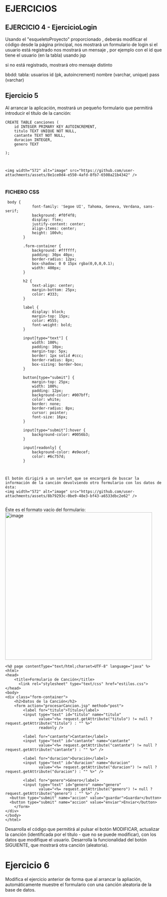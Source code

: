 # EJERCICIOS

## EJERCICIO 4 - EjercicioLogin

Usando el "esqueletoProyecto" proporcionado , deberás modificar el código
desde la página principal, nos mostrará un formulario de login
si el usuario está registrado
nos mostrará un mensaje , por ejemplo con el id que tiene el usuario (en la tabla)
usando jsp


si no está registrado, mostrará otro mensaje distinto


bbdd: 
tabla:  usuarios
id (pk, autoincrement)
nombre (varchar, unique)
pass (varchar)



## Ejercicio 5
Al arrancar la aplicación, mostrará un pequeño formulario que permitirá introducir el título de la canción: 

```
CREATE TABLE canciones (
    id INTEGER PRIMARY KEY AUTOINCREMENT,
    titulo TEXT UNIQUE NOT NULL, 
    cantante TEXT NOT NULL,
    duracion INTEGER, 
    genero TEXT

);



<img width="572" alt="image" src="https://github.com/user-attachments/assets/8e1ce0d4-e550-4afd-8fb7-6508a21b4342" />


```
### FICHERO CSS
```
 body {
            font-family: 'Segoe UI', Tahoma, Geneva, Verdana, sans-serif;
            background: #f0f4f8;
            display: flex;
            justify-content: center;
            align-items: center;
            height: 100vh;
        }

        .form-container {
            background: #ffffff;
            padding: 30px 40px;
            border-radius: 12px;
            box-shadow: 0 0 15px rgba(0,0,0,0.1);
            width: 400px;
        }

        h2 {
            text-align: center;
            margin-bottom: 25px;
            color: #333;
        }

        label {
            display: block;
            margin-top: 15px;
            color: #555;
            font-weight: bold;
        }

        input[type="text"] {
            width: 100%;
            padding: 10px;
            margin-top: 5px;
            border: 1px solid #ccc;
            border-radius: 8px;
            box-sizing: border-box;
        }

        button[type="submit"] {
            margin-top: 25px;
            width: 100%;
            padding: 12px;
            background-color: #007bff;
            color: white;
            border: none;
            border-radius: 8px;
            cursor: pointer;
            font-size: 16px;
        }

        input[type="submit"]:hover {
            background-color: #0056b3;
        }

        input[readonly] {
            background-color: #e9ecef;
            color: #6c757d;
        }



El botón dirigirá a un servlet que se encargará de buscar la información de la canción devolviendo otro formulario con los datos de ésta: 
<img width="572" alt="image" src="https://github.com/user-attachments/assets/8b79293c-0be9-48e3-bf43-a6533dbc2e62" />


```

Éste es el formato vacío del formulario: 
<img width="471" alt="image" src="https://github.com/user-attachments/assets/a20f308b-73f3-485a-ad10-87e2b21fe96b" />

```
<%@ page contentType="text/html;charset=UTF-8" language="java" %>
<html>
<head>
    <title>Formulario de Canción</title>
      <link rel="stylesheet" type="text/css" href="estilos.css">
</head>
<body>
<div class="form-container">
    <h2>Datos de la Canción</h2>
    <form action="procesarCancion.jsp" method="post">
        <label for="titulo">Título</label>
        <input type="text" id="titulo" name="titulo"
               value="<%= request.getAttribute("titulo") != null ? request.getAttribute("titulo") : "" %>"
               readonly />

        <label for="cantante">Cantante</label>
        <input type="text" id="cantante" name="cantante"
               value="<%= request.getAttribute("cantante") != null ? request.getAttribute("cantante") : "" %>" />

        <label for="duracion">Duración</label>
        <input type="text" id="duracion" name="duracion"
               value="<%= request.getAttribute("duracion") != null ? request.getAttribute("duracion") : "" %>" />

        <label for="genero">Género</label>
        <input type="text" id="genero" name="genero"
               value="<%= request.getAttribute("genero") != null ? request.getAttribute("genero") : "" %>" />
  <button type="submit" name="accion" value="guardar">Guardar</button>
  <button type="submit" name="accion" value="enviar">Enviar</button>
    </form>
</div>
</body>
</html>
```


Desarrolla el código que permitirá al pulsar el botón MODIFICAR, actualizar la canción (identificada por el título - que no se puede modificar), con los datos que modifique el usuario. 
Desarrolla la funcionalidad del botón SIGUIENTE, que mostrará otra canción (aleatoria). 


# Ejercicio 6
Modifica el ejercicio anterior de forma que al arrancar la apliación, automáticamente muestre el formulario con una canción aleatoria de la base de datos. 




